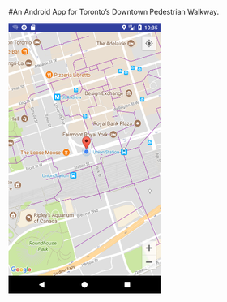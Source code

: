 #An Android App for Toronto’s Downtown Pedestrian Walkway.



<img src="/figures/screenshot/main.png" width="300">
